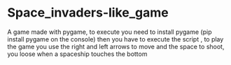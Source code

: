 # Space_invaders-like_game

A game made with pygame, to execute you need to install pygame (pip install pygame on the console) then you have to execute the script , to play the game you use the right and left arrows to move and the space to shoot, you loose when a spaceship touches the bottom
